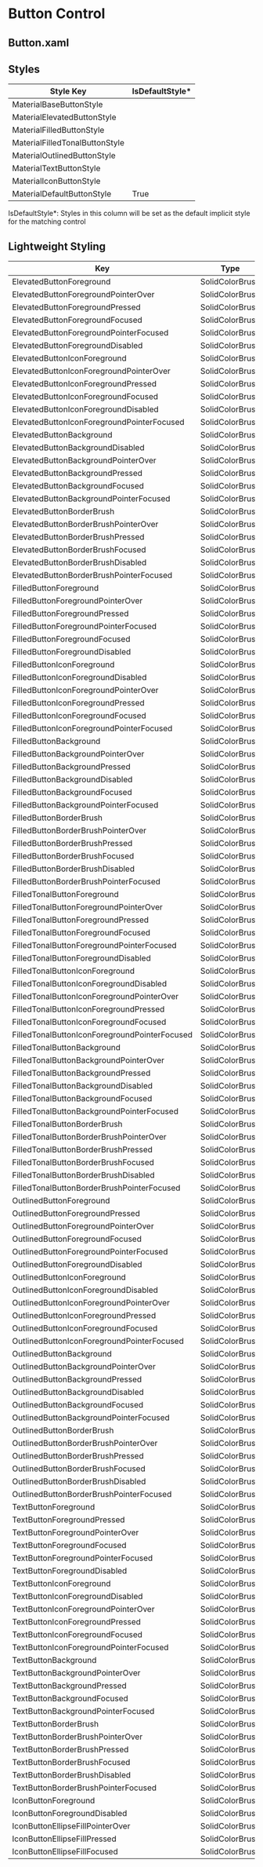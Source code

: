 # Button Control
## Button.xaml
## Styles
Style Key|IsDefaultStyle*
-|-
MaterialBaseButtonStyle|
MaterialElevatedButtonStyle|
MaterialFilledButtonStyle|
MaterialFilledTonalButtonStyle|
MaterialOutlinedButtonStyle|
MaterialTextButtonStyle|
MaterialIconButtonStyle|
MaterialDefaultButtonStyle|True

IsDefaultStyle*: Styles in this column will be set as the default implicit style for the matching control

## Lightweight Styling
Key|Type|Value
-|-|-
ElevatedButtonForeground|SolidColorBrush|PrimaryBrush
ElevatedButtonForegroundPointerOver|SolidColorBrush|PrimaryBrush
ElevatedButtonForegroundPressed|SolidColorBrush|PrimaryBrush
ElevatedButtonForegroundFocused|SolidColorBrush|PrimaryBrush
ElevatedButtonForegroundPointerFocused|SolidColorBrush|PrimaryBrush
ElevatedButtonForegroundDisabled|SolidColorBrush|OnSurfaceDisabledBrush
ElevatedButtonIconForeground|SolidColorBrush|PrimaryBrush
ElevatedButtonIconForegroundPointerOver|SolidColorBrush|PrimaryBrush
ElevatedButtonIconForegroundPressed|SolidColorBrush|PrimaryBrush
ElevatedButtonIconForegroundFocused|SolidColorBrush|PrimaryBrush
ElevatedButtonIconForegroundDisabled|SolidColorBrush|OnSurfaceDisabledBrush
ElevatedButtonIconForegroundPointerFocused|SolidColorBrush|PrimaryBrush
ElevatedButtonBackground|SolidColorBrush|SurfaceBrush
ElevatedButtonBackgroundDisabled|SolidColorBrush|OnSurfaceDisabledLowBrush
ElevatedButtonBackgroundPointerOver|SolidColorBrush|PrimaryHoverBrush
ElevatedButtonBackgroundPressed|SolidColorBrush|PrimaryPressedBrush
ElevatedButtonBackgroundFocused|SolidColorBrush|PrimaryFocusedBrush
ElevatedButtonBackgroundPointerFocused|SolidColorBrush|PrimaryFocusedBrush
ElevatedButtonBorderBrush|SolidColorBrush|SystemControlTransparentBrush
ElevatedButtonBorderBrushPointerOver|SolidColorBrush|SystemControlTransparentBrush
ElevatedButtonBorderBrushPressed|SolidColorBrush|SystemControlTransparentBrush
ElevatedButtonBorderBrushFocused|SolidColorBrush|SystemControlTransparentBrush
ElevatedButtonBorderBrushDisabled|SolidColorBrush|SystemControlTransparentBrush
ElevatedButtonBorderBrushPointerFocused|SolidColorBrush|SystemControlTransparentBrush
FilledButtonForeground|SolidColorBrush|OnPrimaryBrush
FilledButtonForegroundPointerOver|SolidColorBrush|OnPrimaryBrush
FilledButtonForegroundPressed|SolidColorBrush|OnPrimaryBrush
FilledButtonForegroundPointerFocused|SolidColorBrush|OnPrimaryBrush
FilledButtonForegroundFocused|SolidColorBrush|OnPrimaryBrush
FilledButtonForegroundDisabled|SolidColorBrush|OnSurfaceDisabledBrush
FilledButtonIconForeground|SolidColorBrush|OnPrimaryBrush
FilledButtonIconForegroundDisabled|SolidColorBrush|OnSurfaceDisabledBrush
FilledButtonIconForegroundPointerOver|SolidColorBrush|OnPrimaryBrush
FilledButtonIconForegroundPressed|SolidColorBrush|OnPrimaryBrush
FilledButtonIconForegroundFocused|SolidColorBrush|OnPrimaryBrush
FilledButtonIconForegroundPointerFocused|SolidColorBrush|OnPrimaryBrush
FilledButtonBackground|SolidColorBrush|PrimaryBrush
FilledButtonBackgroundPointerOver|SolidColorBrush|OnPrimaryHoverBrush
FilledButtonBackgroundPressed|SolidColorBrush|OnPrimaryPressedBrush
FilledButtonBackgroundDisabled|SolidColorBrush|OnSurfaceDisabledLowBrush
FilledButtonBackgroundFocused|SolidColorBrush|OnPrimaryFocusedBrush
FilledButtonBackgroundPointerFocused|SolidColorBrush|OnPrimaryFocusedBrush
FilledButtonBorderBrush|SolidColorBrush|SystemControlTransparentBrush
FilledButtonBorderBrushPointerOver|SolidColorBrush|SystemControlTransparentBrush
FilledButtonBorderBrushPressed|SolidColorBrush|SystemControlTransparentBrush
FilledButtonBorderBrushFocused|SolidColorBrush|SystemControlTransparentBrush
FilledButtonBorderBrushDisabled|SolidColorBrush|SystemControlTransparentBrush
FilledButtonBorderBrushPointerFocused|SolidColorBrush|SystemControlTransparentBrush
FilledTonalButtonForeground|SolidColorBrush|OnSecondaryContainerBrush
FilledTonalButtonForegroundPointerOver|SolidColorBrush|OnSecondaryContainerBrush
FilledTonalButtonForegroundPressed|SolidColorBrush|OnSecondaryContainerBrush
FilledTonalButtonForegroundFocused|SolidColorBrush|OnSecondaryContainerBrush
FilledTonalButtonForegroundPointerFocused|SolidColorBrush|OnSecondaryContainerBrush
FilledTonalButtonForegroundDisabled|SolidColorBrush|OnSurfaceDisabledBrush
FilledTonalButtonIconForeground|SolidColorBrush|OnSecondaryContainerBrush
FilledTonalButtonIconForegroundDisabled|SolidColorBrush|OnSurfaceDisabledBrush
FilledTonalButtonIconForegroundPointerOver|SolidColorBrush|OnSecondaryContainerBrush
FilledTonalButtonIconForegroundPressed|SolidColorBrush|OnSecondaryContainerBrush
FilledTonalButtonIconForegroundFocused|SolidColorBrush|OnSecondaryContainerBrush
FilledTonalButtonIconForegroundPointerFocused|SolidColorBrush|OnSecondaryContainerBrush
FilledTonalButtonBackground|SolidColorBrush|SecondaryContainerBrush
FilledTonalButtonBackgroundPointerOver|SolidColorBrush|OnSecondaryContainerHoverBrush
FilledTonalButtonBackgroundPressed|SolidColorBrush|OnSecondaryContainerPressedBrush
FilledTonalButtonBackgroundDisabled|SolidColorBrush|OnSurfaceDisabledLowBrush
FilledTonalButtonBackgroundFocused|SolidColorBrush|OnSecondaryContainerFocusedBrush
FilledTonalButtonBackgroundPointerFocused|SolidColorBrush|OnSecondaryContainerFocusedBrush
FilledTonalButtonBorderBrush|SolidColorBrush|SystemControlTransparentBrush
FilledTonalButtonBorderBrushPointerOver|SolidColorBrush|SystemControlTransparentBrush
FilledTonalButtonBorderBrushPressed|SolidColorBrush|SystemControlTransparentBrush
FilledTonalButtonBorderBrushFocused|SolidColorBrush|SystemControlTransparentBrush
FilledTonalButtonBorderBrushDisabled|SolidColorBrush|SystemControlTransparentBrush
FilledTonalButtonBorderBrushPointerFocused|SolidColorBrush|SystemControlTransparentBrush
OutlinedButtonForeground|SolidColorBrush|PrimaryBrush
OutlinedButtonForegroundPressed|SolidColorBrush|PrimaryBrush
OutlinedButtonForegroundPointerOver|SolidColorBrush|PrimaryBrush
OutlinedButtonForegroundFocused|SolidColorBrush|PrimaryBrush
OutlinedButtonForegroundPointerFocused|SolidColorBrush|PrimaryBrush
OutlinedButtonForegroundDisabled|SolidColorBrush|OnSurfaceDisabledBrush
OutlinedButtonIconForeground|SolidColorBrush|PrimaryBrush
OutlinedButtonIconForegroundDisabled|SolidColorBrush|OnSurfaceDisabledBrush
OutlinedButtonIconForegroundPointerOver|SolidColorBrush|PrimaryBrush
OutlinedButtonIconForegroundPressed|SolidColorBrush|PrimaryBrush
OutlinedButtonIconForegroundFocused|SolidColorBrush|PrimaryBrush
OutlinedButtonIconForegroundPointerFocused|SolidColorBrush|PrimaryBrush
OutlinedButtonBackground|SolidColorBrush|SystemControlTransparentBrush
OutlinedButtonBackgroundPointerOver|SolidColorBrush|PrimaryHoverBrush
OutlinedButtonBackgroundPressed|SolidColorBrush|PrimaryPressedBrush
OutlinedButtonBackgroundDisabled|SolidColorBrush|OnSurfaceDisabledLowBrush
OutlinedButtonBackgroundFocused|SolidColorBrush|PrimaryFocusedBrush
OutlinedButtonBackgroundPointerFocused|SolidColorBrush|PrimaryFocusedBrush
OutlinedButtonBorderBrush|SolidColorBrush|OutlineBrush
OutlinedButtonBorderBrushPointerOver|SolidColorBrush|OutlineBrush
OutlinedButtonBorderBrushPressed|SolidColorBrush|OutlineBrush
OutlinedButtonBorderBrushFocused|SolidColorBrush|OutlineBrush
OutlinedButtonBorderBrushDisabled|SolidColorBrush|OutlineDisabledBrush
OutlinedButtonBorderBrushPointerFocused|SolidColorBrush|OutlineBrush
TextButtonForeground|SolidColorBrush|PrimaryBrush
TextButtonForegroundPressed|SolidColorBrush|PrimaryBrush
TextButtonForegroundPointerOver|SolidColorBrush|PrimaryBrush
TextButtonForegroundFocused|SolidColorBrush|PrimaryBrush
TextButtonForegroundPointerFocused|SolidColorBrush|PrimaryBrush
TextButtonForegroundDisabled|SolidColorBrush|OnSurfaceDisabledBrush
TextButtonIconForeground|SolidColorBrush|PrimaryBrush
TextButtonIconForegroundDisabled|SolidColorBrush|OnSurfaceDisabledBrush
TextButtonIconForegroundPointerOver|SolidColorBrush|PrimaryBrush
TextButtonIconForegroundPressed|SolidColorBrush|PrimaryBrush
TextButtonIconForegroundFocused|SolidColorBrush|PrimaryBrush
TextButtonIconForegroundPointerFocused|SolidColorBrush|PrimaryBrush
TextButtonBackground|SolidColorBrush|SystemControlTransparentBrush
TextButtonBackgroundPointerOver|SolidColorBrush|PrimaryHoverBrush
TextButtonBackgroundPressed|SolidColorBrush|PrimaryPressedBrush
TextButtonBackgroundFocused|SolidColorBrush|PrimaryFocusedBrush
TextButtonBackgroundPointerFocused|SolidColorBrush|PrimaryFocusedBrush
TextButtonBorderBrush|SolidColorBrush|SystemControlTransparentBrush
TextButtonBorderBrushPointerOver|SolidColorBrush|SystemControlTransparentBrush
TextButtonBorderBrushPressed|SolidColorBrush|SystemControlTransparentBrush
TextButtonBorderBrushFocused|SolidColorBrush|SystemControlTransparentBrush
TextButtonBorderBrushDisabled|SolidColorBrush|SystemControlTransparentBrush
TextButtonBorderBrushPointerFocused|SolidColorBrush|SystemControlTransparentBrush
IconButtonForeground|SolidColorBrush|OnSurfaceBrush
IconButtonForegroundDisabled|SolidColorBrush|OnSurfaceLowBrush
IconButtonEllipseFillPointerOver|SolidColorBrush|PrimaryHoverBrush
IconButtonEllipseFillPressed|SolidColorBrush|PrimaryPressedBrush
IconButtonEllipseFillFocused|SolidColorBrush|PrimaryFocusedBrush